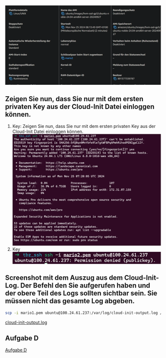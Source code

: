 ![alt text](image-2.png)

## Zeigen Sie nun, dass Sie nur mit dem ersten privaten Key aus der Cloud-Init Datei einloggen können.
1. Key:
Zeigen Sie nun, dass Sie nur mit dem ersten privaten Key aus der Cloud-Init Datei einloggen können.
![alt text](image.png)
2. Key
![alt text](image-1.png)

## Screenshot mit dem Auszug aus dem Cloud-Init-Log. Der Befehl den Sie aufgerufen haben und der obere Teil des Logs sollten sichtbar sein. Sie müssen nicht das gesamte Log abgeben.
```bash
scp -i mario1.pem ubuntu@100.24.61.237:/var/log/cloud-init-output.log /mnt/c/Users/mtraub/Desktop/Repositorys/m346/kn04
```

[cloud-init-output.log](./cloud-init-output.log)

## Aufgabe D
[Aufgabe D](./d/aufgaben.md)